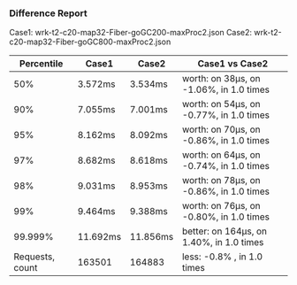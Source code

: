 ### Difference Report
Case1: wrk-t2-c20-map32-Fiber-goGC200-maxProc2.json
Case2: wrk-t2-c20-map32-Fiber-goGC800-maxProc2.json

|Percentile|Case1|Case2|Case1 vs Case2|
|---|---|---|---|
|50%|3.572ms|3.534ms|worth: on 38µs, on -1.06%, in 1.0 times |
|90%|7.055ms|7.001ms|worth: on 54µs, on -0.77%, in 1.0 times |
|95%|8.162ms|8.092ms|worth: on 70µs, on -0.86%, in 1.0 times |
|97%|8.682ms|8.618ms|worth: on 64µs, on -0.74%, in 1.0 times |
|98%|9.031ms|8.953ms|worth: on 78µs, on -0.86%, in 1.0 times |
|99%|9.464ms|9.388ms|worth: on 76µs, on -0.80%, in 1.0 times |
|99.999%|11.692ms|11.856ms|better: on 164µs, on 1.40%, in 1.0 times |
|Requests, count|163501|164883|less: -0.8% , in 1.0 times |
